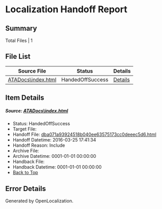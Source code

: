 # <a name='report-top'></a> Localization Handoff Report

## Summary
 Total Files | 1

## File List
 Source File | Status | Details 
 ----------- | ------ | ------- 
 [ATADocs\index.html](https://github.com/Microsoft/ATADocs-pr/blob/1f818ecb0a9f5d051c9d1ee04821768cf18cd22a/ATADocs/index.html) | HandedOffSuccess | [Details](#dba071a93924518b040ee63575173cc0deeec5d6136)

## Item Details
##### <a name='dba071a93924518b040ee63575173cc0deeec5d6136'></a> Source: [ATADocs\index.html](https://github.com/Microsoft/ATADocs-pr/blob/1f818ecb0a9f5d051c9d1ee04821768cf18cd22a/ATADocs/index.html)
* Status: HandedOffSuccess
* Target File: 
* Handoff File: [dba071a93924518b040ee63575173cc0deeec5d6.html](https://github.com/Microsoft/EM.handoff/blob/4e6eace89ca74bcd11f77a7f0082b5cad1450a87/ol-handoff/Microsoft/ATADocs-pr.fr-fr/master/dba071a93924518b040ee63575173cc0deeec5d6.html)
* Handoff Datetime: 2016-03-25 17:41:34
* Handoff Reason: Include
* Archive File: 
* Archive Datetime: 0001-01-01 00:00:00
* Handback File: 
* Handback Datetime: 0001-01-01 00:00:00
* [Back to Top](#report-top)


## Error Details

Generated by OpenLocalization.

